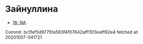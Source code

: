 # Зайнуллина
- [16: NA](16.md)

Commit: bc1fef5d9775fa593f4f07642aff15f3eaff82e4
 fetched at: 20201007-041721
